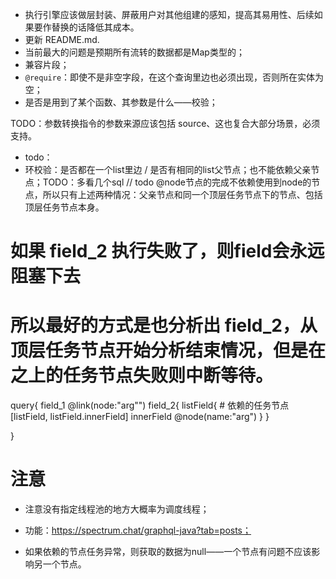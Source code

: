 
- 执行引擎应该做层封装、屏蔽用户对其他组建的感知，提高其易用性、后续如果要作替换的话降低其成本。
- 更新 README.md.
- 当前最大的问题是预期所有流转的数据都是Map类型的；
- 兼容片段；
- `@require`：即使不是非空字段，在这个查询里边也必须出现，否则所在实体为空；
- 是否是用到了某个函数、其参数是什么——校验；

TODO：参数转换指令的参数来源应该包括 source、这也复合大部分场景，必须支持。

- todo：
- 环校验：是否都在一个list里边 / 是否有相同的list父节点；也不能依赖父亲节点；TODO：多看几个sql
        // todo @node节点的完成不依赖使用到node的节点，所以只有上述两种情况：父亲节点和同一个顶层任务节点下的节点、包括顶层任务节点本身。

#  如果 field_2 执行失败了，则field会永远阻塞下去
#  所以最好的方式是也分析出 field_2，从顶层任务节点开始分析结束情况，但是在之上的任务节点失败则中断等待。
query{
     field_1 @link(node:"arg"")
     field_2{
            listField{
                # 依赖的任务节点[listField, listField.innerField]
                innerField @node(name:"arg")
            }
     }

}


# 注意

- 注意没有指定线程池的地方大概率为调度线程；

- 功能：https://spectrum.chat/graphql-java?tab=posts；

- 如果依赖的节点任务异常，则获取的数据为null——一个节点有问题不应该影响另一个节点。





